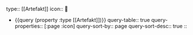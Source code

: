 type:: [[Artefakt]] 
icon:: 💍

- {{query (property :type [[Artefakt]])}}
  query-table:: true
  query-properties:: [:page :icon]
  query-sort-by:: page
  query-sort-desc:: true
  ::